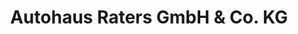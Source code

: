 ---
title: "Autohaus Raters GmbH & Co. KG"
url: /loeningen/autohaus-raters-gmbh-und-co-kg/
shop: Autohaus
---